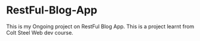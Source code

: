 # RestFul-Blog-App
This is my Ongoing project on RestFul Blog App. This is a project learnt from Colt Steel Web dev course.
